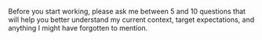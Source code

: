 Before you start working, please ask me between 5 and 10 questions that will help you better understand my current context, target expectations, and anything I might have forgotten to mention.
